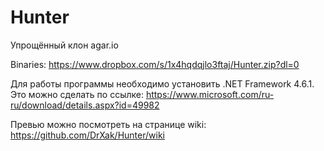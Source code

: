 # Hunter
Упрощённый клон agar.io

Binaries:
https://www.dropbox.com/s/1x4hqdqjlo3ftaj/Hunter.zip?dl=0

Для работы программы необходимо установить .NET Framework 4.6.1. Это можно сделать по ссылке:
https://www.microsoft.com/ru-ru/download/details.aspx?id=49982

Превью можно посмотреть на странице wiki:
https://github.com/DrXak/Hunter/wiki
